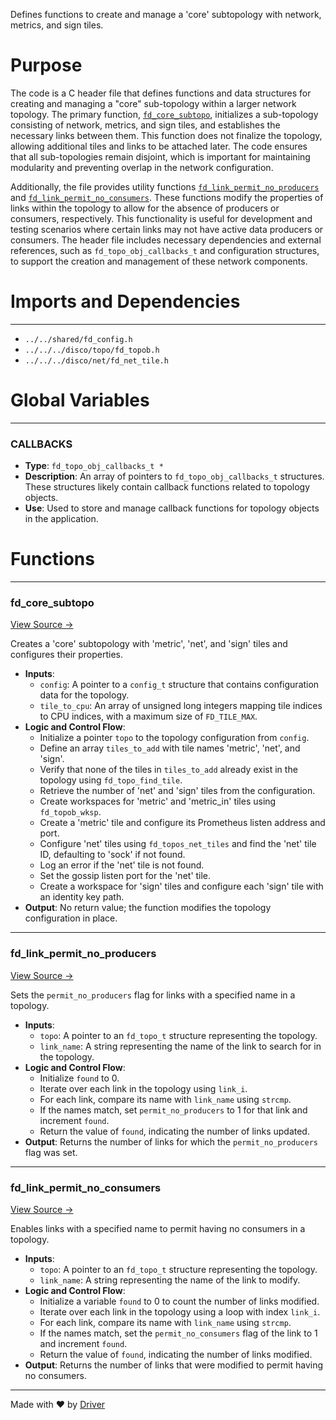 <!--------------------------------------------------------------------------------->
<!-- IMPORTANT: This file is auto-generated by Driver (https://driver.ai). -------->
<!-- Manual edits may be overwritten on future commits. --------------------------->
<!--------------------------------------------------------------------------------->

Defines functions to create and manage a 'core' subtopology with network, metrics, and sign tiles.

# Purpose
The code is a C header file that defines functions and data structures for creating and managing a "core" sub-topology within a larger network topology. The primary function, [`fd_core_subtopo`](<#fd_core_subtopo>), initializes a sub-topology consisting of network, metrics, and sign tiles, and establishes the necessary links between them. This function does not finalize the topology, allowing additional tiles and links to be attached later. The code ensures that all sub-topologies remain disjoint, which is important for maintaining modularity and preventing overlap in the network configuration.

Additionally, the file provides utility functions [`fd_link_permit_no_producers`](<#fd_link_permit_no_producers>) and [`fd_link_permit_no_consumers`](<#fd_link_permit_no_consumers>). These functions modify the properties of links within the topology to allow for the absence of producers or consumers, respectively. This functionality is useful for development and testing scenarios where certain links may not have active data producers or consumers. The header file includes necessary dependencies and external references, such as `fd_topo_obj_callbacks_t` and configuration structures, to support the creation and management of these network components.
# Imports and Dependencies

---
- `../../shared/fd_config.h`
- `../../../disco/topo/fd_topob.h`
- `../../../disco/net/fd_net_tile.h`


# Global Variables

---
### CALLBACKS
- **Type**: `fd_topo_obj_callbacks_t *`
- **Description**: An array of pointers to `fd_topo_obj_callbacks_t` structures. These structures likely contain callback functions related to topology objects.
- **Use**: Used to store and manage callback functions for topology objects in the application.


# Functions

---
### fd\_core\_subtopo<!-- {{#callable:fd_core_subtopo}} -->
[View Source →](<../../../../../../src/app/firedancer-dev/commands/core_subtopo.h#L16>)

Creates a 'core' subtopology with 'metric', 'net', and 'sign' tiles and configures their properties.
- **Inputs**:
    - `config`: A pointer to a `config_t` structure that contains configuration data for the topology.
    - `tile_to_cpu`: An array of unsigned long integers mapping tile indices to CPU indices, with a maximum size of `FD_TILE_MAX`.
- **Logic and Control Flow**:
    - Initialize a pointer `topo` to the topology configuration from `config`.
    - Define an array `tiles_to_add` with tile names 'metric', 'net', and 'sign'.
    - Verify that none of the tiles in `tiles_to_add` already exist in the topology using `fd_topo_find_tile`.
    - Retrieve the number of 'net' and 'sign' tiles from the configuration.
    - Create workspaces for 'metric' and 'metric_in' tiles using `fd_topob_wksp`.
    - Create a 'metric' tile and configure its Prometheus listen address and port.
    - Configure 'net' tiles using `fd_topos_net_tiles` and find the 'net' tile ID, defaulting to 'sock' if not found.
    - Log an error if the 'net' tile is not found.
    - Set the gossip listen port for the 'net' tile.
    - Create a workspace for 'sign' tiles and configure each 'sign' tile with an identity key path.
- **Output**: No return value; the function modifies the topology configuration in place.


---
### fd\_link\_permit\_no\_producers<!-- {{#callable:fd_link_permit_no_producers}} -->
[View Source →](<../../../../../../src/app/firedancer-dev/commands/core_subtopo.h#L55>)

Sets the `permit_no_producers` flag for links with a specified name in a topology.
- **Inputs**:
    - `topo`: A pointer to an `fd_topo_t` structure representing the topology.
    - `link_name`: A string representing the name of the link to search for in the topology.
- **Logic and Control Flow**:
    - Initialize `found` to 0.
    - Iterate over each link in the topology using `link_i`.
    - For each link, compare its name with `link_name` using `strcmp`.
    - If the names match, set `permit_no_producers` to 1 for that link and increment `found`.
    - Return the value of `found`, indicating the number of links updated.
- **Output**: Returns the number of links for which the `permit_no_producers` flag was set.


---
### fd\_link\_permit\_no\_consumers<!-- {{#callable:fd_link_permit_no_consumers}} -->
[View Source →](<../../../../../../src/app/firedancer-dev/commands/core_subtopo.h#L70>)

Enables links with a specified name to permit having no consumers in a topology.
- **Inputs**:
    - ``topo``: A pointer to an `fd_topo_t` structure representing the topology.
    - ``link_name``: A string representing the name of the link to modify.
- **Logic and Control Flow**:
    - Initialize a variable `found` to 0 to count the number of links modified.
    - Iterate over each link in the topology using a loop with index `link_i`.
    - For each link, compare its name with `link_name` using `strcmp`.
    - If the names match, set the `permit_no_consumers` flag of the link to 1 and increment `found`.
    - Return the value of `found`, indicating the number of links modified.
- **Output**: Returns the number of links that were modified to permit having no consumers.



---
Made with ❤️ by [Driver](https://www.driver.ai/)